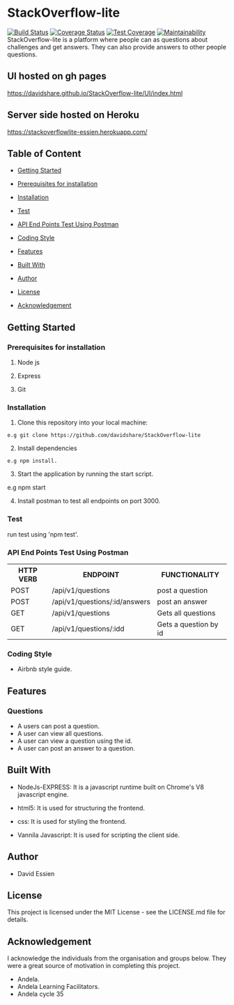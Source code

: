 # StackOverflow-lite

[![Build Status](https://travis-ci.com/davidshare/StackOverflow-lite.svg?branch=ft-heroku-deploy-159948368)](https://travis-ci.com/davidshare/StackOverflow-lite)
[![Coverage Status](https://coveralls.io/repos/github/davidshare/StackOverflow-lite/badge.svg?branch=ft-heroku-deploy-159948368)](https://coveralls.io/github/davidshare/StackOverflow-lite?branch=master)
[![Test Coverage](https://api.codeclimate.com/v1/badges/a99a88d28ad37a79dbf6/test_coverage)](https://codeclimate.com/github/codeclimate/codeclimate/test_coverage)
[![Maintainability](https://api.codeclimate.com/v1/badges/a99a88d28ad37a79dbf6/maintainability)](https://codeclimate.com/github/codeclimate/codeclimate/maintainability)
StackOverflow-lite is a platform where people can as questions about challenges and get answers. They can also provide answers to other people questions.

## UI hosted on gh pages
https://davidshare.github.io/StackOverflow-lite/UI/index.html

## Server side hosted on Heroku
https://stackoverflowlite-essien.herokuapp.com/


## Table of Content
 * [Getting Started](#getting-started)

 * [Prerequisites for installation](#Prerequisites)
 
 * [Installation](#installation)

 * [Test](#test)
 
 * [ API End Points Test Using Postman](#api-end-points)

 * [Coding Style](#coding-style)
 
 * [Features](#features)
 
 * [Built With](#built-with)
 
 * [Author](#author)

 * [License](#lincense)

 * [Acknowledgement](#acknowledgement)

## Getting Started


### Prerequisites for installation
1. Node js

2. Express

3. Git


### Installation
1. Clone this repository into your local machine:
```
e.g git clone https://github.com/davidshare/StackOverflow-lite
```
2. Install dependencies 
```
e.g npm install.
```
3. Start the application by running the start script.

e.g npm start

4. Install postman to test all endpoints on port 3000.

### Test
run test using 'npm test'.

### API End Points Test Using Postman

<table>
<tr><th>HTTP VERB</th><th>ENDPOINT</th><th>FUNCTIONALITY</th></tr>

<tr><td>POST</td> <td>/api/v1/questions</td>  <td>post a question</td></tr>

<tr><td>POST</td> <td>/api/v1/questions/:id/answers</td>  <td>post an answer</td></tr>

<tr><td>GET</td> <td>/api/v1/questions</td>  <td>Gets all questions</td></tr>

<tr><td>GET</td> <td>/api/v1/questions/:idd</td>  <td>Gets a question by id</td></tr>
</table>

### Coding Style
* Airbnb style guide. 

## Features

### Questions
 * A users can post a question.
 * A user can view all questions.
 * A user can view a question using the id.
 * A user can post an answer to a question.

## Built With

* NodeJs-EXPRESS: It is a javascript runtime built on Chrome's V8 javascript engine.

* html5: It is used for structuring the frontend.

* css: It is used for styling the frontend.

* Vannila Javascript: It is used for scripting the client side.


## Author
* David Essien

## License
This project is licensed under the MIT License - see the LICENSE.md file for details.

## Acknowledgement
I acknowledge the individuals from the organisation and groups below. They were a great source of motivation in completing this project.
* Andela.
* Andela Learning Facilitators.
* Andela cycle 35
